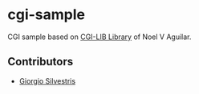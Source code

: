 # cgi-sample

CGI sample based on [CGI-LIB Library](cgi-lib.html) of Noel V Aguilar.

## Contributors

* [Giorgio Silvestris](https://github.com/giosil)

